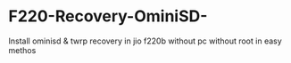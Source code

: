 # F220-Recovery-OminiSD-
Install  ominisd &amp; twrp recovery in jio f220b without pc without root in easy methos
